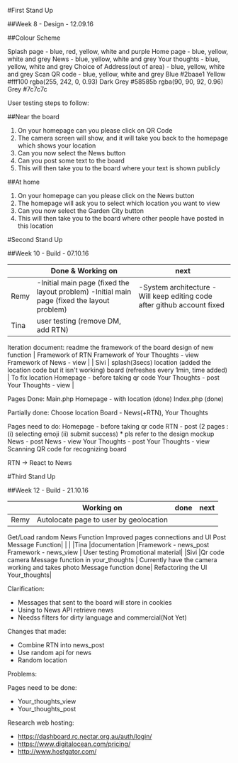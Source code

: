 #First Stand Up 

##Week 8 - Design - 12.09.16

##Colour Scheme


Splash page - blue, red, yellow, white and purple
Home page - blue, yellow, white and grey
News - blue, yellow, white and grey
Your thoughts - blue, yellow, white and grey
Choice of Address(out of area) - blue, yellow, white and grey
Scan QR code - blue, yellow, white and grey
Blue  #2baae1
Yellow #fff100 rgba(255, 242, 0, 0.93)
Dark Grey #58585b  rgba(90, 90, 92, 0.96)
Grey #7c7c7c


User testing steps to follow:


##Near the board

1. On your homepage can you please click on QR Code
2. The camera screen will show, and it will take you back to the homepage which shows your location 
3. Can you now select the News button
4. Can you post some text to the board
5. This will then take you to the board where your text is shown publicly


##At home

1. On your homepage can you please click on the News button
2. The homepage will ask you to select which location you want to view
3. Can you now select the Garden City button
4. This will then take you to the board where other people have posted in this location

#Second Stand Up

##Week 10 - Build - 07.10.16

|   | Done & Working on  | next |
|---|---|---|
| Remy  | -Initial main page (fixed the layout problem) -Initial main page (fixed the layout problem)  | -System architecture -Will keep editing code after github account fixed |
|  Tina | user testing (remove DM, add RTN)
Iteration document: readme
the framework of the board 
design of new function  | 
Framework of RTN
Framework of Your Thoughts - view
Framework of News - view  |
| Sivi  | splash(3secs)
location (added the location code but it isn't working)
board (refreshes every 1min, time added)  | To fix location
Homepage - before taking qr code
Your Thoughts - post
Your Thoughts - view  |


Pages Done:
Main.php Homepage - with location (done) 
Index.php (done)


Partially done:
Choose location
Board - News(+RTN), Your Thoughts


Pages need to do:
Homepage - before taking qr code
RTN - post (2 pages : (i) selecting emoji (ii) submit success) * pls refer to the design mockup
News - post
News - view
Your Thoughts - post
Your Thoughts - view
Scanning QR code for recognizing board


RTN -> React to News


#Third Stand Up

##Week 12 - Build - 21.10.16

|   | Working on  | done | next |
|---|---|---|---|
|Remy	|	Autolocate page to user by geolocation
Get/Load random News Function
Improved pages connections and UI
Post Message Function|	|	|
|Tina	|documentation	|Framework - news_post
Framework - news_view	|	User testing
Promotional material|
|Sivi	|Qr code camera
Message function in your_thoughts	|	Currently have the camera working and takes photo
Message function done|	Refactoring the UI
Your_thoughts|



Clarification:
- Messages that sent to the board will store in cookies
- Using to News API  retrieve news
- Needss filters for dirty language and commercial(Not Yet)


Changes that made:
- Combine RTN into news_post
- Use random api for news
- Random location


Problems:


Pages need to be done:
- Your_thoughts_view
- Your_thoughts_post


Research web hosting:
- https://dashboard.rc.nectar.org.au/auth/login/
- https://www.digitalocean.com/pricing/
- http://www.hostgator.com/ 

